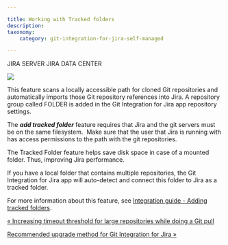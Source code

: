 ```yaml
---

title: Working with Tracked folders
description:
taxonomy:
    category: git-integration-for-jira-self-managed

---
```

JIRA SERVER JIRA DATA CENTER

![](https://bigbrassband.atlassian.net/wiki/download/thumbnails/1930396479/gitserver-gitcfg-connect2git-menu-add-tracked-folder.png?version=1&modificationDate=1630642795837&cacheVersion=1&api=v2&width=680&height=303)

This feature scans a locally accessible path for cloned Git repositories and automatically imports those Git repository references into Jira. A repository group called FOLDER is added in the Git Integration for Jira app repository settings.

The _**add tracked folder**_ feature requires that Jira and the git servers must be on the same filesystem.  Make sure that the user that Jira is running with has access permissions to the path with the git repositories.

The Tracked Folder feature helps save disk space in case of a mounted folder. Thus, improving Jira performance.

If you have a local folder that contains multiple repositories, the Git Integration for Jira app will auto-detect and connect this folder to Jira as a tracked folder.

For more information about this feature, see [Integration guide - Adding tracked folders](/git-integration-for-jira-self-managed/Tracked-Folders).

[« Increasing timeout threshold for large repositories while doing a Git pull](/wiki/spaces/GIJDC/pages/1930396447/Increasing+timeout+threshold+for+large+repositories+while+doing+a+Git+pull)

[Recommended upgrade method for Git Integration for Jira »](/wiki/spaces/GIJDC/pages/1930396509/Recommended+upgrade+method+for+Git+Integration+for+Jira)

